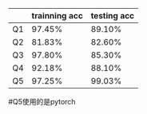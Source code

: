 ||trainning acc|testing acc|
|:---|:---|:---|
|Q1|97.45%|89.10%|
|Q2|81.83%|82.60%|
|Q3|97.80%|85.30%|
|Q4|92.18%|88.10%|
|Q5|97.25%|99.03%|


#Q5使用的是pytorch
